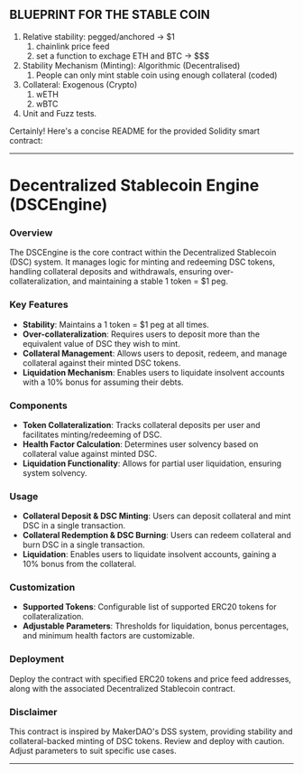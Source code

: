 ## BLUEPRINT FOR THE STABLE COIN
1. Relative stability: pegged/anchored -> $1
    1. chainlink price feed
    2. set a function to exchage ETH and BTC -> $$$
2. Stability Mechanism (Minting): Algorithmic (Decentralised)
    1. People can only mint stable coin using enough collateral (coded)
3. Collateral: Exogenous (Crypto) 
    1. wETH
    2. wBTC
4. Unit and Fuzz tests. 

Certainly! Here's a concise README for the provided Solidity smart contract:

---

# Decentralized Stablecoin Engine (DSCEngine)

### Overview
The DSCEngine is the core contract within the Decentralized Stablecoin (DSC) system. It manages logic for minting and redeeming DSC tokens, handling collateral deposits and withdrawals, ensuring over-collateralization, and maintaining a stable 1 token = $1 peg.

### Key Features
- **Stability**: Maintains a 1 token = $1 peg at all times.
- **Over-collateralization**: Requires users to deposit more than the equivalent value of DSC they wish to mint.
- **Collateral Management**: Allows users to deposit, redeem, and manage collateral against their minted DSC tokens.
- **Liquidation Mechanism**: Enables users to liquidate insolvent accounts with a 10% bonus for assuming their debts.

### Components
- **Token Collateralization**: Tracks collateral deposits per user and facilitates minting/redeeming of DSC.
- **Health Factor Calculation**: Determines user solvency based on collateral value against minted DSC.
- **Liquidation Functionality**: Allows for partial user liquidation, ensuring system solvency.

### Usage
- **Collateral Deposit & DSC Minting**: Users can deposit collateral and mint DSC in a single transaction.
- **Collateral Redemption & DSC Burning**: Users can redeem collateral and burn DSC in a single transaction.
- **Liquidation**: Enables users to liquidate insolvent accounts, gaining a 10% bonus from the collateral.

### Customization
- **Supported Tokens**: Configurable list of supported ERC20 tokens for collateralization.
- **Adjustable Parameters**: Thresholds for liquidation, bonus percentages, and minimum health factors are customizable.

### Deployment
Deploy the contract with specified ERC20 tokens and price feed addresses, along with the associated Decentralized Stablecoin contract.

### Disclaimer
This contract is inspired by MakerDAO's DSS system, providing stability and collateral-backed minting of DSC tokens. Review and deploy with caution. Adjust parameters to suit specific use cases.

---
